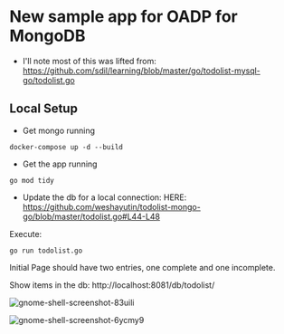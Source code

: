 # New sample app for OADP for MongoDB

* I'll note most of this was lifted from:
https://github.com/sdil/learning/blob/master/go/todolist-mysql-go/todolist.go


## Local Setup

* Get mongo running

```
docker-compose up -d --build
```

* Get the app running

```
go mod tidy
```
* Update the db for a local connection:
HERE: https://github.com/weshayutin/todolist-mongo-go/blob/master/todolist.go#L44-L48


Execute:
```
go run todolist.go
```

Initial Page should have two entries, one complete and one incomplete.


Show items in the db:  http://localhost:8081/db/todolist/

![gnome-shell-screenshot-83uili](https://user-images.githubusercontent.com/138787/164760526-0585899c-b5f8-41a2-91c8-ea78e740e670.png)


![gnome-shell-screenshot-6ycmy9](https://user-images.githubusercontent.com/138787/164760586-72b7b0b9-47f1-4510-8308-b363f10ca8a6.png)


